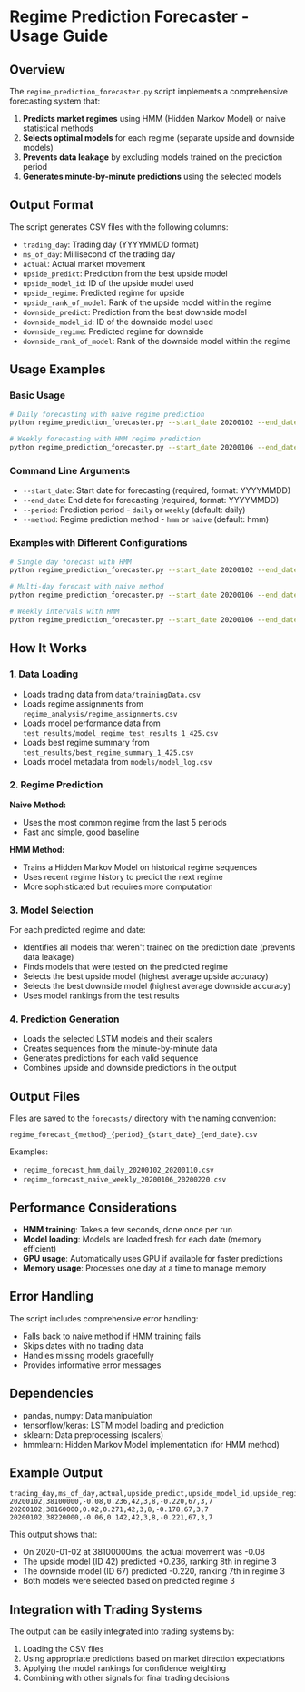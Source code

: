 # Regime Prediction Forecaster - Usage Guide

## Overview

The `regime_prediction_forecaster.py` script implements a comprehensive forecasting system that:

1. **Predicts market regimes** using HMM (Hidden Markov Model) or naive statistical methods
2. **Selects optimal models** for each regime (separate upside and downside models)
3. **Prevents data leakage** by excluding models trained on the prediction period
4. **Generates minute-by-minute predictions** using the selected models

## Output Format

The script generates CSV files with the following columns:

- `trading_day`: Trading day (YYYYMMDD format)
- `ms_of_day`: Millisecond of the trading day
- `actual`: Actual market movement
- `upside_predict`: Prediction from the best upside model
- `upside_model_id`: ID of the upside model used
- `upside_regime`: Predicted regime for upside
- `upside_rank_of_model`: Rank of the upside model within the regime
- `downside_predict`: Prediction from the best downside model
- `downside_model_id`: ID of the downside model used
- `downside_regime`: Predicted regime for downside
- `downside_rank_of_model`: Rank of the downside model within the regime

## Usage Examples

### Basic Usage

```bash
# Daily forecasting with naive regime prediction
python regime_prediction_forecaster.py --start_date 20200102 --end_date 20200110 --period daily --method naive

# Weekly forecasting with HMM regime prediction
python regime_prediction_forecaster.py --start_date 20200106 --end_date 20200120 --period weekly --method hmm
```

### Command Line Arguments

- `--start_date`: Start date for forecasting (required, format: YYYYMMDD)
- `--end_date`: End date for forecasting (required, format: YYYYMMDD)
- `--period`: Prediction period - `daily` or `weekly` (default: daily)
- `--method`: Regime prediction method - `hmm` or `naive` (default: hmm)

### Examples with Different Configurations

```bash
# Single day forecast with HMM
python regime_prediction_forecaster.py --start_date 20200102 --end_date 20200102 --period daily --method hmm

# Multi-day forecast with naive method
python regime_prediction_forecaster.py --start_date 20200106 --end_date 20200115 --period daily --method naive

# Weekly intervals with HMM
python regime_prediction_forecaster.py --start_date 20200106 --end_date 20200220 --period weekly --method hmm
```

## How It Works

### 1. Data Loading
- Loads trading data from `data/trainingData.csv`
- Loads regime assignments from `regime_analysis/regime_assignments.csv`
- Loads model performance data from `test_results/model_regime_test_results_1_425.csv`
- Loads best regime summary from `test_results/best_regime_summary_1_425.csv`
- Loads model metadata from `models/model_log.csv`

### 2. Regime Prediction

**Naive Method:**
- Uses the most common regime from the last 5 periods
- Fast and simple, good baseline

**HMM Method:**
- Trains a Hidden Markov Model on historical regime sequences
- Uses recent regime history to predict the next regime
- More sophisticated but requires more computation

### 3. Model Selection

For each predicted regime and date:
- Identifies all models that weren't trained on the prediction date (prevents data leakage)
- Finds models that were tested on the predicted regime
- Selects the best upside model (highest average upside accuracy)
- Selects the best downside model (highest average downside accuracy)
- Uses model rankings from the test results

### 4. Prediction Generation

- Loads the selected LSTM models and their scalers
- Creates sequences from the minute-by-minute data
- Generates predictions for each valid sequence
- Combines upside and downside predictions in the output

## Output Files

Files are saved to the `forecasts/` directory with the naming convention:
```
regime_forecast_{method}_{period}_{start_date}_{end_date}.csv
```

Examples:
- `regime_forecast_hmm_daily_20200102_20200110.csv`
- `regime_forecast_naive_weekly_20200106_20200220.csv`

## Performance Considerations

- **HMM training**: Takes a few seconds, done once per run
- **Model loading**: Models are loaded fresh for each date (memory efficient)
- **GPU usage**: Automatically uses GPU if available for faster predictions
- **Memory usage**: Processes one day at a time to manage memory

## Error Handling

The script includes comprehensive error handling:
- Falls back to naive method if HMM training fails
- Skips dates with no trading data
- Handles missing models gracefully
- Provides informative error messages

## Dependencies

- pandas, numpy: Data manipulation
- tensorflow/keras: LSTM model loading and prediction
- sklearn: Data preprocessing (scalers)
- hmmlearn: Hidden Markov Model implementation (for HMM method)

## Example Output

```csv
trading_day,ms_of_day,actual,upside_predict,upside_model_id,upside_regime,upside_rank_of_model,downside_predict,downside_model_id,downside_regime,downside_rank_of_model
20200102,38100000,-0.08,0.236,42,3,8,-0.220,67,3,7
20200102,38160000,0.02,0.271,42,3,8,-0.178,67,3,7
20200102,38220000,-0.06,0.142,42,3,8,-0.221,67,3,7
```

This output shows that:
- On 2020-01-02 at 38100000ms, the actual movement was -0.08
- The upside model (ID 42) predicted +0.236, ranking 8th in regime 3
- The downside model (ID 67) predicted -0.220, ranking 7th in regime 3
- Both models were selected based on predicted regime 3

## Integration with Trading Systems

The output can be easily integrated into trading systems by:
1. Loading the CSV files
2. Using appropriate predictions based on market direction expectations
3. Applying the model rankings for confidence weighting
4. Combining with other signals for final trading decisions
